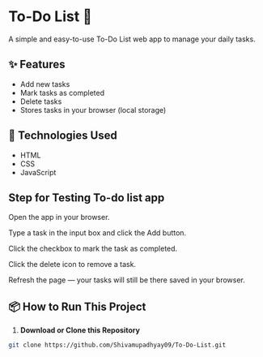 # To-Do List 📝

A simple and easy-to-use To-Do List web app to manage your daily tasks.

## ✨ Features

- Add new tasks
- Mark tasks as completed
- Delete tasks
- Stores tasks in your browser (local storage)

## 🚀 Technologies Used

- HTML
- CSS
- JavaScript
  
## Step for Testing To-do list app
Open the app in your browser.

Type a task in the input box and click the Add button.

Click the checkbox to mark the task as completed.

Click the delete icon to remove a task.

Refresh the page — your tasks will still be there saved in your browser.


## 📦 How to Run This Project

1. **Download or Clone this Repository**

```bash
git clone https://github.com/Shivamupadhyay09/To-Do-List.git
